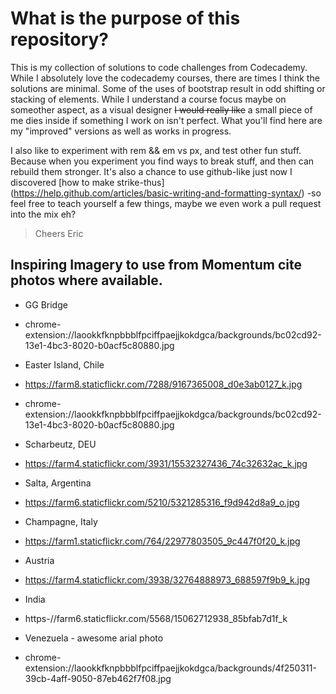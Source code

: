# What is the purpose of this repository?

This is my collection of solutions to code challenges from Codecademy. While I absolutely love the codecademy courses, there are times I think the solutions are minimal. Some of the uses of bootstrap result in odd shifting or stacking of elements. While I understand a course  focus maybe on someother aspect, as a visual designer ~~I would really like~~ a small piece of me dies inside if something I work on isn't perfect. What you'll find here are my "improved" versions as well as works in progress.

I also like to experiment with rem && em vs px, and test other fun stuff. Because when you experiment you find ways to break stuff, and then can rebuild them stronger. It's also a chance to use github-like just now I discovered [how to make strike-thus] (https://help.github.com/articles/basic-writing-and-formatting-syntax/) -so feel free to teach yourself a few things, maybe we even work a pull request into the mix eh? 

>Cheers
>Eric


## Inspiring Imagery to use from Momentum cite photos where available.

* GG Bridge
 * chrome-extension://laookkfknpbbblfpciffpaejjkokdgca/backgrounds/bc02cd92-13e1-4bc3-8020-b0acf5c80880.jpg

* Easter Island, Chile
 * https://farm8.staticflickr.com/7288/9167365008_d0e3ab0127_k.jpg

* chrome-extension://laookkfknpbbblfpciffpaejjkokdgca/backgrounds/bc02cd92-13e1-4bc3-8020-b0acf5c80880.jpg

* Scharbeutz, DEU
 * https://farm4.staticflickr.com/3931/15532327436_74c32632ac_k.jpg

* Salta, Argentina
+ https://farm6.staticflickr.com/5210/5321285316_f9d942d8a9_o.jpg

* Champagne, Italy
 * https://farm1.staticflickr.com/764/22977803505_9c447f0f20_k.jpg

* Austria
 * https://farm4.staticflickr.com/3938/32764888973_688597f9b9_k.jpg

* India
 * https-//farm6.staticflickr.com/5568/15062712938_85bfab7d1f_k

* Venezuela - awesome arial photo
 * chrome-extension://laookkfknpbbblfpciffpaejjkokdgca/backgrounds/4f250311-39cb-4aff-9050-87eb462f7f08.jpg


